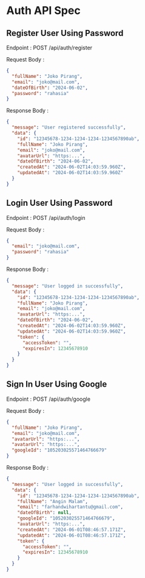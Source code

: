 # Auth API Spec

## Register User Using Password

Endpoint : POST /api/auth/register

Request Body :

```json
{
  "fullName": "Joko Pirang",
  "email": "joko@mail.com",
  "dateOfBirth": "2024-06-02",
  "password": "rahasia"
}
```

Response Body :

```json
{
  "message": "User registered successfully",
  "data": {
    "id": "12345678-1234-1234-1234-1234567890ab",
    "fullName": "Joko Pirang",
    "email": "joko@mail.com",
    "avatarUrl": "https:...",
    "dateOfBirth": "2024-06-02",
    "createdAt": "2024-06-02T14:03:59.960Z",
    "updatedAt": "2024-06-02T14:03:59.960Z"
  }
}
```

## Login User Using Password

Endpoint : POST /api/auth/login

Request Body :

```json
{
  "email": "joko@mail.com",
  "password": "rahasia"
}
```

Response Body :

```json
{
  "message": "User logged in successfully",
  "data": {
    "id": "12345678-1234-1234-1234-1234567890ab",
    "fullName": "Joko Pirang",
    "email": "joko@mail.com",
    "avatarUrl": "https:...",
    "dateOfBirth": "2024-06-02",
    "createdAt": "2024-06-02T14:03:59.960Z",
    "updatedAt": "2024-06-02T14:03:59.960Z",
    "token": {
      "accessToken": "",
      "expiresIn": 12345678910
    }
  }
}
```

## Sign In User Using Google

Endpoint : POST /api/auth/google

Request Body :

```json
{
  "fullName": "Joko Pirang",
  "email": "joko@mail.com",
  "avatarUrl": "https:...",
  "avatarUrl": "https:...",
  "googleId": "105203025571464766679"
}
```

Response Body :

```json
{
  "message": "User logged in successfully",
  "data": {
    "id": "12345678-1234-1234-1234-1234567890ab",
    "fullName": "Angin Malam",
    "email": "farhandwihartantu@gmail.com",
    "dateOfBirth": null,
    "googleId": "105203025571464766679",
    "avatarUrl": "https:...",
    "createdAt": "2024-06-01T08:46:57.171Z",
    "updatedAt": "2024-06-01T08:46:57.171Z",
    "token": {
      "accessToken": "",
      "expiresIn": 12345678910
    }
  }
}
```
